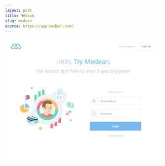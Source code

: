```yaml
---
layout: post
title: Medean
slug: medean
source: https://app.medean.com/
---
```


<img src="/screenshots/medean.png" alt="Medean">
